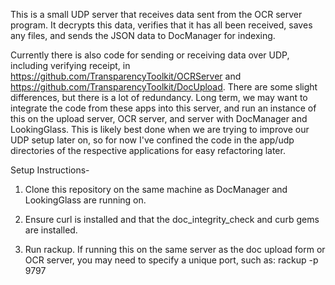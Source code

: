 This is a small UDP server that receives data sent from the OCR server
program. It decrypts this data, verifies that it has all been received, saves
any files, and sends the JSON data to DocManager for indexing.

Currently there is also code for sending or receiving data over UDP, including
verifying receipt, in https://github.com/TransparencyToolkit/OCRServer and
https://github.com/TransparencyToolkit/DocUpload. There are some slight
differences, but there is a lot of redundancy. Long term, we may want to
integrate the code from these apps into this server, and run an instance of
this on the upload server, OCR server, and server with DocManager and
LookingGlass. This is likely best done when we are trying to improve our UDP
setup later on, so for now I've confined the code in the app/udp directories
of the respective applications for easy refactoring later.

Setup Instructions-
1. Clone this repository on the same machine as DocManager and LookingGlass
are running on.

2. Ensure curl is installed and that the doc_integrity_check and curb gems are
installed.

3. Run rackup. If running this on the same server as the doc upload form or
OCR server, you may need to specify a unique port, such as: rackup -p 9797
